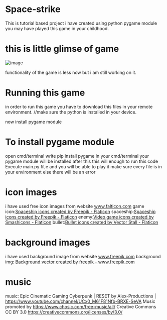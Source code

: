 # Space-strike
This is tutorial based project i have created using python pygame module
you may have played this game in your childhood.

# this is little glimse of game
![image](https://user-images.githubusercontent.com/86558585/157081907-f532ab0b-6c05-464e-b7af-18104eb9c9e4.png)



functionality of the game is less now but i am still working on it.

# Running this game
in order to run this game you have to download this files in your remote environment.
//make sure the python is installed in your device.

now install pygame module
# To install pygame module
open cmd/terminal
write pip install pygame in your cmd/terminal
your pygame module will be installed after this
this will enough to run this code
Execute main.py fil,e and you will be able to play it make sure every file is in your environment else there will be an error 

# icon images 
i have used free icon images from website www.falticon.com
game icon:<a href="https://www.flaticon.com/free-icons/spaceship" title="spaceship icons">Spaceship icons created by Freepik - Flaticon</a>
spaceship:<a href="https://www.flaticon.com/free-icons/spaceship" title="spaceship icons">Spaceship icons created by Freepik - Flaticon</a>
enemy:<a href="https://www.flaticon.com/free-icons/video-game" title="video game icons">Video game icons created by Smashicons - Flaticon</a>
bullet:<a href="https://www.flaticon.com/free-icons/bullet" title="bullet icons">Bullet icons created by Vector Stall - Flaticon</a>

# background images
i have used background image from website www.freepik.com
background img: <a href="https://www.freepik.com/vectors/background">Background vector created by freepik - www.freepik.com</a>

# music
music: Epic Cinematic Gaming Cyberpunk | RESET by Alex-Productions | https://www.youtube.com/channel/UCx0_M61F81Nfb-BRXE-SeVA
Music promoted by https://www.chosic.com/free-music/all/
Creative Commons CC BY 3.0
https://creativecommons.org/licenses/by/3.0/



